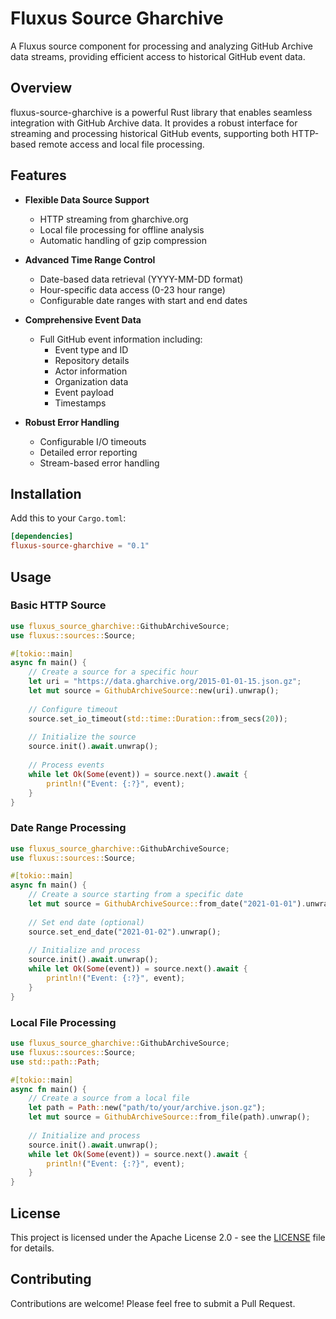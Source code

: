 # Fluxus Source Gharchive

A Fluxus source component for processing and analyzing GitHub Archive data streams, providing efficient access to historical GitHub event data.

## Overview

fluxus-source-gharchive is a powerful Rust library that enables seamless integration with GitHub Archive data. It provides a robust interface for streaming and processing historical GitHub events, supporting both HTTP-based remote access and local file processing.

## Features

- **Flexible Data Source Support**
  - HTTP streaming from gharchive.org
  - Local file processing for offline analysis
  - Automatic handling of gzip compression

- **Advanced Time Range Control**
  - Date-based data retrieval (YYYY-MM-DD format)
  - Hour-specific data access (0-23 hour range)
  - Configurable date ranges with start and end dates

- **Comprehensive Event Data**
  - Full GitHub event information including:
    - Event type and ID
    - Repository details
    - Actor information
    - Organization data
    - Event payload
    - Timestamps

- **Robust Error Handling**
  - Configurable I/O timeouts
  - Detailed error reporting
  - Stream-based error handling

## Installation

Add this to your `Cargo.toml`:

```toml
[dependencies]
fluxus-source-gharchive = "0.1"
```

## Usage

### Basic HTTP Source

```rust
use fluxus_source_gharchive::GithubArchiveSource;
use fluxus::sources::Source;

#[tokio::main]
async fn main() {
    // Create a source for a specific hour
    let uri = "https://data.gharchive.org/2015-01-01-15.json.gz";
    let mut source = GithubArchiveSource::new(uri).unwrap();
    
    // Configure timeout
    source.set_io_timeout(std::time::Duration::from_secs(20));
    
    // Initialize the source
    source.init().await.unwrap();
    
    // Process events
    while let Ok(Some(event)) = source.next().await {
        println!("Event: {:?}", event);
    }
}
```

### Date Range Processing

```rust
use fluxus_source_gharchive::GithubArchiveSource;
use fluxus::sources::Source;

#[tokio::main]
async fn main() {
    // Create a source starting from a specific date
    let mut source = GithubArchiveSource::from_date("2021-01-01").unwrap();
    
    // Set end date (optional)
    source.set_end_date("2021-01-02").unwrap();
    
    // Initialize and process
    source.init().await.unwrap();
    while let Ok(Some(event)) = source.next().await {
        println!("Event: {:?}", event);
    }
}
```

### Local File Processing

```rust
use fluxus_source_gharchive::GithubArchiveSource;
use fluxus::sources::Source;
use std::path::Path;

#[tokio::main]
async fn main() {
    // Create a source from a local file
    let path = Path::new("path/to/your/archive.json.gz");
    let mut source = GithubArchiveSource::from_file(path).unwrap();
    
    // Initialize and process
    source.init().await.unwrap();
    while let Ok(Some(event)) = source.next().await {
        println!("Event: {:?}", event);
    }
}
```

## License

This project is licensed under the Apache License 2.0 - see the [LICENSE](LICENSE) file for details.

## Contributing

Contributions are welcome! Please feel free to submit a Pull Request.
